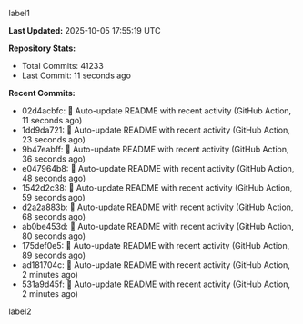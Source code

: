 
label1 
<!-- ACTIVITY_START -->
**Last Updated:** 2025-10-05 17:55:19 UTC

**Repository Stats:**
- Total Commits: 41233
- Last Commit: 11 seconds ago

**Recent Commits:**
- 02d4acbfc: 🤖 Auto-update README with recent activity (GitHub Action, 11 seconds ago)
- 1dd9da721: 🤖 Auto-update README with recent activity (GitHub Action, 23 seconds ago)
- 9b47eabff: 🤖 Auto-update README with recent activity (GitHub Action, 36 seconds ago)
- e047964b8: 🤖 Auto-update README with recent activity (GitHub Action, 48 seconds ago)
- 1542d2c38: 🤖 Auto-update README with recent activity (GitHub Action, 59 seconds ago)
- d2a2a883b: 🤖 Auto-update README with recent activity (GitHub Action, 68 seconds ago)
- ab0be453d: 🤖 Auto-update README with recent activity (GitHub Action, 80 seconds ago)
- 175def0e5: 🤖 Auto-update README with recent activity (GitHub Action, 89 seconds ago)
- ad181704c: 🤖 Auto-update README with recent activity (GitHub Action, 2 minutes ago)
- 531a9d45f: 🤖 Auto-update README with recent activity (GitHub Action, 2 minutes ago)
<!-- ACTIVITY_END -->

label2
